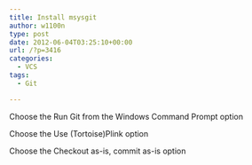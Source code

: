 ```yaml
---
title: Install msysgit
author: w1100n
type: post
date: 2012-06-04T03:25:10+00:00
url: /?p=3416
categories:
  - VCS
tags:
  - Git

---
```

Choose the Run Git from the Windows Command Prompt option

Choose the Use (Tortoise)Plink option

Choose the Checkout as-is, commit as-is option